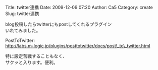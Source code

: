 Title: twitter連携
Date: 2009-12-09 07:20
Author: Ca5
Category: create
Slug: twitter連携

blog投稿したらtwitterにもpostしてくれるプラグイン  
いれてみました。

PostToTwitter:  
http://labs.m-logic.jp/plugins/posttotwitter/docs/post\_to\_twitter.html

特に設定苦戦することもなく、  
サクッと入ります。便利。
